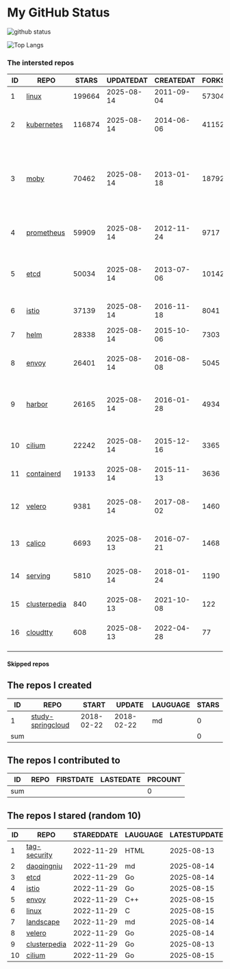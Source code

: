 # My GitHub Status

<img src="https://github-readme-stats-1.yihong0618.vercel.app/api?username=daoqingniu&show_icons=true&&&hide_title=true&count_private=true" alt="github status" />

![Top Langs](https://github-readme-stats-1.yihong0618.vercel.app/api/top-langs/?username=daoqingniu&layout=compact)

<!--START_SECTION:github_repos-->
### The intersted repos
| ID |                              REPO                               | STARS  | UPDATEDAT  | CREATEDAT  | FORKSCOUNT |                                                DESCRIPTIONS                                                |
|----|-----------------------------------------------------------------|--------|------------|------------|------------|------------------------------------------------------------------------------------------------------------|
|  1 | [linux](https://github.com/torvalds/linux)                      | 199664 | 2025-08-14 | 2011-09-04 |      57304 | Linux kernel source tree                                                                                   |
|  2 | [kubernetes](https://github.com/kubernetes/kubernetes)          | 116874 | 2025-08-14 | 2014-06-06 |      41152 | Production-Grade Container Scheduling and Management                                                       |
|  3 | [moby](https://github.com/moby/moby)                            |  70462 | 2025-08-14 | 2013-01-18 |      18792 | The Moby Project - a collaborative project for the container ecosystem to assemble container-based systems |
|  4 | [prometheus](https://github.com/prometheus/prometheus)          |  59909 | 2025-08-14 | 2012-11-24 |       9717 | The Prometheus monitoring system and time series database.                                                 |
|  5 | [etcd](https://github.com/etcd-io/etcd)                         |  50034 | 2025-08-14 | 2013-07-06 |      10142 | Distributed reliable key-value store for the most critical data of a distributed system                    |
|  6 | [istio](https://github.com/istio/istio)                         |  37139 | 2025-08-14 | 2016-11-18 |       8041 | Connect, secure, control, and observe services.                                                            |
|  7 | [helm](https://github.com/helm/helm)                            |  28338 | 2025-08-14 | 2015-10-06 |       7303 | The Kubernetes Package Manager                                                                             |
|  8 | [envoy](https://github.com/envoyproxy/envoy)                    |  26401 | 2025-08-14 | 2016-08-08 |       5045 | Cloud-native high-performance edge/middle/service proxy                                                    |
|  9 | [harbor](https://github.com/goharbor/harbor)                    |  26165 | 2025-08-14 | 2016-01-28 |       4934 | An open source trusted cloud native registry project that stores, signs, and scans content.                |
| 10 | [cilium](https://github.com/cilium/cilium)                      |  22242 | 2025-08-14 | 2015-12-16 |       3365 | eBPF-based Networking, Security, and Observability                                                         |
| 11 | [containerd](https://github.com/containerd/containerd)          |  19133 | 2025-08-14 | 2015-11-13 |       3636 | An open and reliable container runtime                                                                     |
| 12 | [velero](https://github.com/vmware-tanzu/velero)                |   9381 | 2025-08-14 | 2017-08-02 |       1460 | Backup and migrate Kubernetes applications and their persistent volumes                                    |
| 13 | [calico](https://github.com/projectcalico/calico)               |   6693 | 2025-08-13 | 2016-07-21 |       1468 | Cloud native networking and network security                                                               |
| 14 | [serving](https://github.com/knative/serving)                   |   5810 | 2025-08-14 | 2018-01-24 |       1190 | Kubernetes-based, scale-to-zero, request-driven compute                                                    |
| 15 | [clusterpedia](https://github.com/clusterpedia-io/clusterpedia) |    840 | 2025-08-13 | 2021-10-08 |        122 | The Encyclopedia of Kubernetes clusters                                                                    |
| 16 | [cloudtty](https://github.com/cloudtty/cloudtty)                |    608 | 2025-08-13 | 2022-04-28 |         77 | A Friendly Kubernetes CloudShell (Web Terminal) !                                                          |



#### Skipped repos
<!--END_SECTION:github_repos-->

<!--START_SECTION:my_github-->
## The repos I created
| ID  |                                 REPO                                 |   START    |   UPDATE   | LAUGUAGE | STARS |
|-----|----------------------------------------------------------------------|------------|------------|----------|-------|
|   1 | [study-springcloud](https://github.com/daoqingniu/study-springcloud) | 2018-02-22 | 2018-02-22 | md       |     0 |
| sum |                                                                      |            |            |          |     0 |

## The repos I contributed to
| ID  | REPO | FIRSTDATE | LASTEDATE | PRCOUNT |
|-----|------|-----------|-----------|---------|
| sum |      |           |           |       0 |

## The repos I stared (random 10)
| ID |                              REPO                               | STAREDDATE | LAUGUAGE | LATESTUPDATE |
|----|-----------------------------------------------------------------|------------|----------|--------------|
|  1 | [tag-security](https://github.com/cncf/tag-security)            | 2022-11-29 | HTML     | 2025-08-13   |
|  2 | [daoqingniu](https://github.com/daoqingniu/daoqingniu)          | 2022-11-29 | md       | 2025-08-14   |
|  3 | [etcd](https://github.com/etcd-io/etcd)                         | 2022-11-29 | Go       | 2025-08-14   |
|  4 | [istio](https://github.com/istio/istio)                         | 2022-11-29 | Go       | 2025-08-15   |
|  5 | [envoy](https://github.com/envoyproxy/envoy)                    | 2022-11-29 | C++      | 2025-08-15   |
|  6 | [linux](https://github.com/torvalds/linux)                      | 2022-11-29 | C        | 2025-08-15   |
|  7 | [landscape](https://github.com/cncf/landscape)                  | 2022-11-29 | md       | 2025-08-14   |
|  8 | [velero](https://github.com/vmware-tanzu/velero)                | 2022-11-29 | Go       | 2025-08-14   |
|  9 | [clusterpedia](https://github.com/clusterpedia-io/clusterpedia) | 2022-11-29 | Go       | 2025-08-13   |
| 10 | [cilium](https://github.com/cilium/cilium)                      | 2022-11-29 | Go       | 2025-08-15   |

<!--END_SECTION:my_github-->
